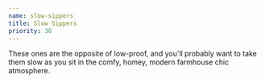 ```yaml
---
name: slow-sippers
title: Slow Sippers
priority: 30
---
```


These ones are the opposite of low-proof, and you'll
probably want to take them slow as you sit in the
comfy, homey, modern farmhouse chic atmosphere.
